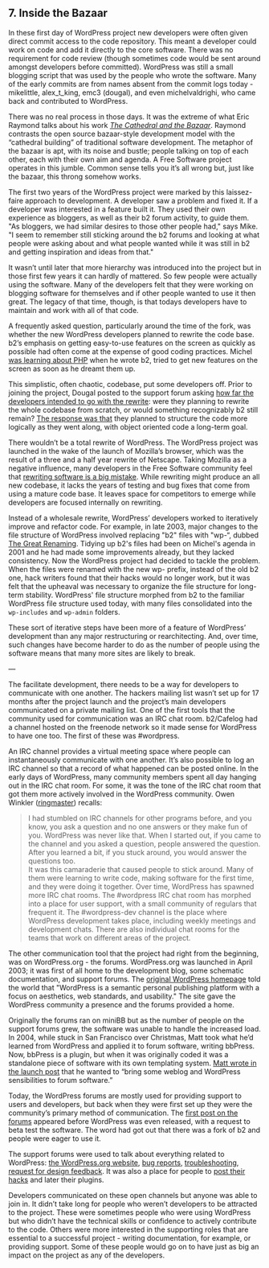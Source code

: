 ## 7. Inside the Bazaar

In these first day of WordPress project new developers were often given direct commit access to the code repository. This meant a developer could work on code and add it directly to the core software. There was no requirement for code review (though sometimes code would be sent around amongst developers before committed). WordPress was still a small blogging script that was used by the people who wrote the software. Many of the early commits are from names absent from the commit logs today - mikelittle, alex_t_king, emc3 (dougal), and even michelvaldrighi, who came back and contributed to WordPress. 

There was no real process in those days. It was the extreme of what Eric Raymond talks about his work _[The Cathedral and the Bazaar](http://www.catb.org/esr/writings/cathedral-bazaar/cathedral-bazaar/)_. Raymond contrasts the open source bazaar-style development model with the “cathedral building” of traditional software development. The metaphor of the bazaar is apt, with its noise and bustle; people talking on top of each other, each with their own aim and agenda. A Free Software project operates in this jumble. Common sense tells you it’s all wrong but, just like the bazaar, this throng somehow works. 

The first two years of the WordPress project were marked by this laissez-faire approach to development. A developer saw a problem and fixed it. If a developer was interested in a feature built it. They used their own experience as bloggers, as well as their b2 forum activity, to guide them. "As bloggers, we had similar desires to those other people had," says Mike. "I seem to remember still sticking around the b2 forums and looking at what people were asking about and what people wanted while it was still in b2 and getting inspiration and ideas from that."

 It wasn’t until later that more hierarchy was introduced into the project but in those first few years it can hardly of mattered. So few people were actually using the software. Many of the developers felt that they were working on blogging software for themselves and if other people wanted to use it then great. The legacy of that time, though, is that todays developers have to maintain and work with all of that code.

A frequently asked question, particularly around the time of the fork, was whether the new WordPress developers planned to rewrite the code base. b2’s emphasis on getting easy-to-use features on the screen as quickly as possible had often come at the expense of good coding practices. Michel [was learning about PHP](http://wordpress.tv/2012/02/27/les-origines-de-wordpress-la-naissance-de-b2cafelog/) when he wrote b2, tried to get new features on the screen as soon as he dreamt them up. 

This simplistic, often chaotic, codebase, put some developers off. Prior to joining the project, Dougal posted to the support forum asking [how far the developers intended to go with the rewrite](http://wordpress.org/support/topic/how-much-will-you-rewrite#post-16): were they planning to rewrite the whole codebase from scratch, or would something recognizably b2 still remain? [The response was that](http://wordpress.org/support/topic/how-much-will-you-rewrite#post-33) they planned to structure the code more logically as they went along, with object oriented code a long-term goal. 

There wouldn’t be a total rewrite of WordPress. The WordPress project was launched in the wake of the launch of Mozilla’s browser, which was the result of a three and a half year rewrite of Netscape. Taking Mozilla as a negative influence, many developers in the Free Software community feel that [rewriting software is a big mistake](http://www.joelonsoftware.com/articles/fog0000000069.html). While rewriting might produce an all new codebase, it lacks the years of testing and bug fixes that come from using a mature code base. It leaves space for competitors to emerge while developers are focused internally on rewriting.

Instead of a wholesale rewrite, WordPress’ developers worked to iteratively improve and refactor code. For example, in late 2003, major changes to the file structure of WordPress involved replacing "b2" files with "wp-“, dubbed [The Great Renaming](http://wordpress.org/news/2003/12/the-great-renaming/). Tidying up b2's files had been on Michel's agenda in 2001 and he had made some improvements already, but they lacked consistency. Now the WordPress project had decided to tackle the problem. When the files were renamed with the new wp- prefix, instead of the old b2 one, hack writers found that their hacks would no longer work, but it was felt that the upheaval was necessary to organize the file structure for long-term stability. WordPress' file structure morphed from b2 to the familiar WordPress file structure used today, with many files consolidated into the `wp-includes` and `wp-admin` folders.

These sort of iterative steps have been more of a feature of WordPress’ development than any major restructuring or rearchitecting. And, over time, such changes have become harder to do as the number of people using the software means that many more sites are likely to break.

—


The facilitate development, there needs to be a way for developers to communicate with one another. The hackers mailing list wasn’t set up for 17 months after the project launch and the project’s main developers communicated on a private mailing list. One of the first tools that the community used for communication was an IRC chat room. b2/Cafelog had a channel hosted on the freenode network so it made sense for WordPress to have one too. The first of these was #wordpress. 

An IRC channel provides a virtual meeting space where people can instantaneously communicate with one another. It’s also possible to log an IRC channel so that a record of what happened can be posted online. In the early days of WordPress, many community members spent all day hanging out in the IRC chat room. For some, it was the tone of the IRC chat room that got them more actively involved in the WordPress community. Owen Winkler ([ringmaster](http://profiles.wordpress.org/ringmaster)) recalls:

> I had stumbled on IRC channels for other programs before, and you know, you ask a question and no one answers or they make fun of you. WordPress was never like that. When I started out, if you came to the channel and you asked a question, people answered the question. After you learned a bit, if you stuck around, you would answer the questions too.	
It was this camaraderie that caused people to stick around. Many of them were learning to write code, making software for the first time, and they were doing it together. Over time, WordPress has spawned more IRC chat rooms. The #wordpress IRC chat room has morphed into a place for user support, with a small community of regulars that frequent it. The #wordpress-dev channel is the place where WordPress development takes place, including weekly meetings and development chats. There are also individual chat rooms for the teams that work on different areas of the project.	

The other communication tool that the project had right from the beginning, was on WordPress.org - the forums. WordPress.org was launched in April 2003; it was first of all home to the development blog, some schematic documentation, and support forums. The [original WordPress homepage](http://web.archive.org/web/20030618021947/http://wordpress.org/) told the world that "WordPress is a semantic personal publishing platform with a focus on aesthetics, web standards, and usability." The site gave the WordPress community a presence and the forums provided a home.

Originally the forums ran on miniBB but as the number of people on the support forums grew, the software was unable to handle the increased load. In 2004, while stuck in San Francisco over Christmas, Matt took what he’d learned from WordPress and applied it to forum software, writing bbPress. Now, bbPress is a plugin, but when it was originally coded it was a standalone piece of software with its own templating system. [Matt wrote in the launch post](http://ma.tt/2004/12/bbpress/) that he wanted to “bring some weblog and WordPress sensibilities to forum software.”
				
Today, the WordPress forums are mostly used for providing support to users and developers, but back when they were first set up they were the community’s primary method of communication. The [first post on the forums](https://wordpress.org/support/topic/beta-test?replies=12) appeared before WordPress was even released, with a request to beta test the software. The word had got out that there was a fork of b2 and people were eager to use it. 

The support forums were used to talk about everything related to WordPress: [the WordPress.org website](http://wordpress.org/support/topic/wordpressorg-feedback?replies=19), [bug reports](http://wordpress.org/support/topic/textile-breaks-when-editing-posts?replies=3), [troubleshooting](http://wordpress.org/support/topic/weird-message?replies=3), [request for design feedback](http://wordpress.org/support/topic/critisism-of-my-new-design?replies=4). It was also a place for people to [post their hacks](http://wordpress.org/support/topic/wiki-links-hack?replies=4) and later their plugins. 	

Developers communicated on these open channels but anyone was able to join in. It didn’t take long for people who weren’t developers to be attracted to the project. These were sometimes people who were using WordPress but who didn’t have the technical skills or confidence to actively contribute to the code. Others were more interested in the supporting roles that are essential to a successful project - writing documentation, for example, or providing support. Some of these people would go on to have just as big an impact on the project as any of the developers.